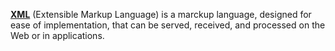 [**XML**](Programming-Language) (Extensible Markup Language) is a marckup language, designed for ease of implementation, that can be served, received, and processed on the Web or in applications.
